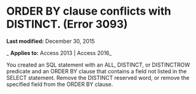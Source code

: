 
# ORDER BY clause <clause> conflicts with DISTINCT. (Error 3093)

 **Last modified:** December 30, 2015

 _ **Applies to:** Access 2013 | Access 2016_

You created an SQL statement with an ALL, DISTINCT, or DISTINCTROW predicate and an ORDER BY clause that contains a field not listed in the SELECT statement. Remove the DISTINCT reserved word, or remove the specified field from the ORDER BY clause.

